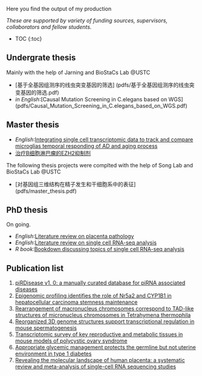 Here you find the output of my production

*These are supported by variety of funding sources, supervisors, collaborators and fellow students.*

* TOC
{:toc}

## Undergrate thesis

Mainly with the help of Jarning and BioStaCs Lab @USTC

* [基于全基因组测序的线虫突变基因的筛选] (pdfs/基于全基因组测序的线虫突变基因的筛选.pdf)
* *in English*:[Causal Mutation Screening in C.elegans based on WGS] (pdfs/Causal_Mutation_Screening_in_C.elegans_based_on_WGS.pdf)

## Master thesis

* *English*:[Integrating single cell transcriptomic data to track and compare microglias temporal responding of AD and aging process](pdfs/Integrating_single_cell_transcriptomic_data_to_track_and_compare_microglias_temporal_responding_of_AD_and_aging_process.pdf)
* [治疗B细胞淋巴瘤的EZH2抑制剂](pdfs/治疗B细胞淋巴瘤的EZH2抑制剂.pdf)

The following thesis projects were complted with the help of Song Lab and BioStaCs Lab @USTC

* [对基因组三维结构在精子发生和干细胞系中的表征] (pdfs/master_thesis.pdf)

## PhD thesis

On going.

* *English*:[Literature review on placenta pathology](pdfs/halftime_report.pdf)
* *English*:[Literature review on single cell RNA-seq analysis](pdfs/snRNAseqPrinciple.pdf)
* *R book*:[Bookdown discussing topics of single cell RNA-seq analysis](brainfo.github.io/book)

## Publication list

1. [piRDisease v1. 0: a manually curated database for piRNA associated diseases](https://academic.oup.com/database/article-abstract/doi/10.1093/database/baz052/5527147)
2. [Epigenomic profiling identifies the role of Nr5a2 and CYP1B1 in hepatocellular carcinoma stemness maintenance](https://www.researchgate.net/profile/Jun-Cao-14/publication/334005286_Epigenomic_profiling_identifies_the_role_of_Nr5a2_and_CYP1B1_in_hepatocellular_carcinoma_stemness_maintenance/links/5e44d5a7458515072d96e180/Epigenomic-profiling-identifies-the-role-of-Nr5a2-and-CYP1B1-in-hepatocellular-carcinoma-stemness-maintenance.pdf)
3. [Rearrangement of macronucleus chromosomes correspond to TAD-like structures of micronucleus chromosomes in Tetrahymena thermophila](https://genome.cshlp.org/content/30/3/406.short)
4. [Reorganized 3D genome structures support transcriptional regulation in mouse spermatogenesis](https://www.cell.com/iscience/pdf/S2589-0042(20)30218-2.pdf)
5. [Transcriptomic survey of key reproductive and metabolic tissues in mouse models of polycystic ovary syndrome](https://www.nature.com/articles/s42003-022-04362-0)
6. [Appropriate glycemic management protects the germline but not uterine environment in type 1 diabetes](https://www.biorxiv.org/content/10.1101/2024.01.09.574805.abstract)
7. [Revealing the molecular landscape of human placenta: a systematic review and meta-analysis of single-cell RNA sequencing studies](https://academic.oup.com/humupd/advance-article-abstract/doi/10.1093/humupd/dmae006/7628277)